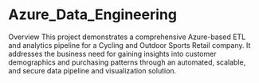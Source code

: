 # Azure_Data_Engineering
Overview
This project demonstrates a comprehensive Azure-based ETL and analytics pipeline for a Cycling and Outdoor Sports Retail company. It addresses the business need for gaining insights into customer demographics and purchasing patterns through an automated, scalable, and secure data pipeline and visualization solution.
